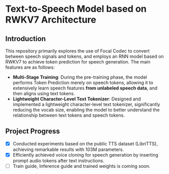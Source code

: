 # Text-to-Speech Model based on RWKV7 Architecture

## Introduction

This repository primarily explores the use of Focal Codec to convert between speech signals and tokens, and employs an RNN model based on RWKV7 to achieve token prediction for speech generation. The main features are as follows:

- **Multi-Stage Training**: During the pre-training phase, the model performs Token Prediction merely on speech tokens, allowing it to extensively learn speech features **from unlabeled speech data**, and then aligns using text tokens.
- **Lightweight Character-Level Text Tokenizer**: Designed and implemented a lightweight character-level text tokenizer, significantly reducing the vocab size, enabling the model to better understand the relationship between text tokens and speech tokens.

## Project Progress

- [x] Conducted experiments based on the public TTS dataset (LibriTTS), achieving remarkable results with 103M parameters.
- [x] Efficiently achieved voice cloning for speech generation by inserting prompt audio tokens after text instructions.
- [ ] Train guide, Inference guide and trained weights is coming soon.